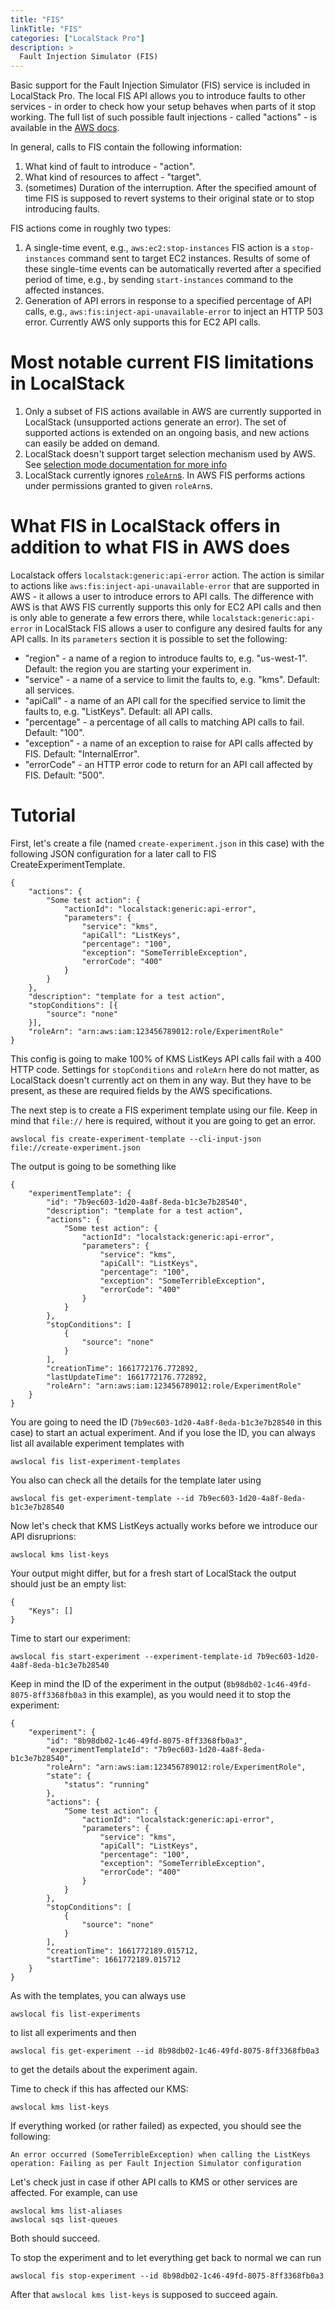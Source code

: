 ```yaml
---
title: "FIS"
linkTitle: "FIS"
categories: ["LocalStack Pro"]
description: >
  Fault Injection Simulator (FIS)
---
```


Basic support for the Fault Injection Simulator (FIS) service is included in LocalStack Pro. The local FIS API allows you to introduce faults to other services - in order to check how your setup behaves when parts of it stop working.
The full list of such possible fault injections - called "actions" - is available in the [AWS docs](https://docs.aws.amazon.com/fis/latest/userguide/fis-actions-reference.html).

In general, calls to FIS contain the following information:

1. What kind of fault to introduce - "action".
2. What kind of resources to affect - "target".
3. (sometimes) Duration of the interruption. After the specified amount of time FIS is supposed to revert systems to their original state or to stop introducing faults.

FIS actions come in roughly two types:

1. A single-time event, e.g., `aws:ec2:stop-instances` FIS action is a `stop-instances` command sent to target EC2 instances. Results of some of these single-time events can be automatically reverted after a specified period of time, e.g., by sending `start-instances` command to the affected instances.
2. Generation of API errors in response to a specified percentage of API calls, e.g., `aws:fis:inject-api-unavailable-error` to inject an HTTP 503 error. Currently AWS only supports this for EC2 API calls.

# Most notable current FIS limitations in LocalStack
1. Only a subset of FIS actions available in AWS are currently supported in LocalStack (unsupported actions generate an error). The set of supported actions is extended on an ongoing basis, and new actions can easily be added on demand.
2. LocalStack doesn't support target selection mechanism used by AWS. See [selection mode documentation for more info](https://docs.aws.amazon.com/fis/latest/userguide/targets.html#target-selection-mode)
3. LocalStack currently ignores [`roleArn`s](https://docs.aws.amazon.com/fis/latest/APIReference/API_ExperimentTemplate.html#fis-Type-ExperimentTemplate-roleArn). In AWS FIS performs actions under permissions granted to given `roleArn`s.

# What FIS in LocalStack offers in addition to what FIS in AWS does

Localstack offers `localstack:generic:api-error` action. The action is similar to actions like `aws:fis:inject-api-unavailable-error` that are supported in AWS - it allows a user to introduce errors to API calls. The difference with AWS is that AWS FIS currently supports this only for EC2 API calls and then is only able to generate a few errors there, while `localstack:generic:api-error` in LocalStack FIS allows a user to configure any desired faults for any API calls. In its `parameters` section it is possible to set the following:
- "region" - a name of a region to introduce faults to, e.g. "us-west-1". Default: the region you are starting your experiment in.
- "service" - a name of a service to limit the faults to, e.g. "kms". Default: all services.
- "apiCall" - a name of an API call for the specified service to limit the faults to, e.g. "ListKeys". Default: all API calls.
- "percentage" - a percentage of all calls to matching API calls to fail. Default: "100".
- "exception" - a name of an exception to raise for API calls affected by FIS. Default: "InternalError".
- "errorCode" - an HTTP error code to return for an API call affected by FIS. Default: "500".

# Tutorial
First, let's create a file (named `create-experiment.json` in this case) with the following JSON configuration for a later call to FIS CreateExperimentTemplate.
```
{
	"actions": {
		"Some test action": {
			"actionId": "localstack:generic:api-error",
			"parameters": {
				"service": "kms",
				"apiCall": "ListKeys",
				"percentage": "100",
				"exception": "SomeTerribleException",
				"errorCode": "400"
			}
		}
	},
	"description": "template for a test action",
	"stopConditions": [{
		"source": "none"
	}],
	"roleArn": "arn:aws:iam:123456789012:role/ExperimentRole"
}
```
This config is going to make 100% of KMS ListKeys API calls fail with a 400 HTTP code. Settings for `stopConditions` and `roleArn` here do not matter, as LocalStack doesn't currently act on them in any way. But they have to be present, as these are required fields by the AWS specifications.

The next step is to create a FIS experiment template using our file. Keep in mind that `file://` here is required, without it you are going to get an error.
```
awslocal fis create-experiment-template --cli-input-json file://create-experiment.json
```
The output is going to be something like
```
{
    "experimentTemplate": {
        "id": "7b9ec603-1d20-4a8f-8eda-b1c3e7b28540",
        "description": "template for a test action",
        "actions": {
            "Some test action": {
                "actionId": "localstack:generic:api-error",
                "parameters": {
                    "service": "kms",
                    "apiCall": "ListKeys",
                    "percentage": "100",
                    "exception": "SomeTerribleException",
                    "errorCode": "400"
                }
            }
        },
        "stopConditions": [
            {
                "source": "none"
            }
        ],
        "creationTime": 1661772176.772892,
        "lastUpdateTime": 1661772176.772892,
        "roleArn": "arn:aws:iam:123456789012:role/ExperimentRole"
    }
}

```
You are going to need the ID (`7b9ec603-1d20-4a8f-8eda-b1c3e7b28540` in this case) to start an actual experiment. And if you lose the ID, you can always list all available experiment templates with
```
awslocal fis list-experiment-templates
```
You also can check all the details for the template later using
```
awslocal fis get-experiment-template --id 7b9ec603-1d20-4a8f-8eda-b1c3e7b28540
```
Now let's check that KMS ListKeys actually works before we introduce our API disruprions:
```
awslocal kms list-keys
```
Your output might differ, but for a fresh start of LocalStack the output should just be an empty list:
```
{
    "Keys": []
}
```
Time to start our experiment:
```
awslocal fis start-experiment --experiment-template-id 7b9ec603-1d20-4a8f-8eda-b1c3e7b28540
```
Keep in mind the ID of the experiment in the output (`8b98db02-1c46-49fd-8075-8ff3368fb0a3` in this example), as you would need it to stop the experiment:
```
{
    "experiment": {
        "id": "8b98db02-1c46-49fd-8075-8ff3368fb0a3",
        "experimentTemplateId": "7b9ec603-1d20-4a8f-8eda-b1c3e7b28540",
        "roleArn": "arn:aws:iam:123456789012:role/ExperimentRole",
        "state": {
            "status": "running"
        },
        "actions": {
            "Some test action": {
                "actionId": "localstack:generic:api-error",
                "parameters": {
                    "service": "kms",
                    "apiCall": "ListKeys",
                    "percentage": "100",
                    "exception": "SomeTerribleException",
                    "errorCode": "400"
                }
            }
        },
        "stopConditions": [
            {
                "source": "none"
            }
        ],
        "creationTime": 1661772189.015712,
        "startTime": 1661772189.015712
    }
}
```
As with the templates, you can always use 
```
awslocal fis list-experiments
```
to list all experiments and then
```
awslocal fis get-experiment --id 8b98db02-1c46-49fd-8075-8ff3368fb0a3
```
to get the details about the experiment again.

Time to check if this has affected our KMS:
```
awslocal kms list-keys
```
If everything worked (or rather failed) as expected, you should see the following:
```
An error occurred (SomeTerribleException) when calling the ListKeys operation: Failing as per Fault Injection Simulator configuration
```
Let's check just in case if other API calls to KMS or other services are affected. For example, can use
```
awslocal kms list-aliases
awslocal sqs list-queues
```
Both should succeed.

To stop the experiment and to let everything get back to normal we can run
```
awslocal fis stop-experiment --id 8b98db02-1c46-49fd-8075-8ff3368fb0a3
```
After that `awslocal kms list-keys` is supposed to succeed again.
